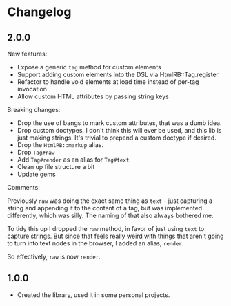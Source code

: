 # Changelog

## 2.0.0

New features:
- Expose a generic `tag` method for custom elements
- Support adding custom elements into the DSL via HtmlRB::Tag.register
- Refactor to handle void elements at load time instead of per-tag invocation
- Allow custom HTML attributes by passing string keys

Breaking changes:
- Drop the use of bangs to mark custom attributes, that was a dumb idea.
- Drop custom doctypes, I don't think this will ever be used,
  and this lib is just making strings. It's trivial to prepend a custom doctype if desired.
- Drop the `HtmlRB::markup` alias.
- Drop `Tag#raw`
- Add `Tag#render` as an alias for `Tag#text`
- Clean up file structure a bit
- Update gems

Comments:

Previously `raw` was doing the exact same thing as `text` - just capturing
a string and appending it to the content of a tag, but was implemented differently,
which was silly. The naming of that also always bothered me.

To tidy this up I dropped the `raw` method, in favor of just using `text` to
capture strings. But since that feels really weird with things that aren't going
to turn into text nodes in the browser, I added an alias, `render`.

So effectively, `raw` is now `render`.

## 1.0.0

- Created the library, used it in some personal projects.